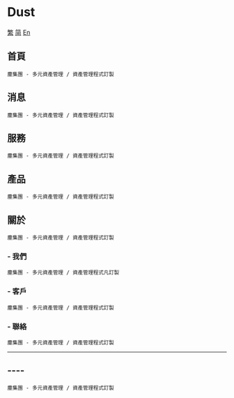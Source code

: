 # Dust



 [繁]()  [简]()  [En]()

## 首頁

    塵集團 - 多元資產管理 / 資產管理程式訂製



## 消息

    塵集團 - 多元資產管理 / 資產管理程式訂製



## 服務

    塵集團 - 多元資產管理 / 資產管理程式訂製


## 產品

    塵集團 - 多元資產管理 / 資產管理程式訂製


## 關於

    塵集團 - 多元資產管理 / 資產管理程式訂製

### - 我們

    塵集團 - 多元資產管理 / 資產管理程式凡訂製

### - 客戶

    塵集團 - 多元資產管理 / 資產管理程式訂製

### - 聯絡

    塵集團 - 多元資產管理 / 資產管理程式訂製






------



## ----

    塵集團 - 多元資產管理 / 資產管理程式訂製







